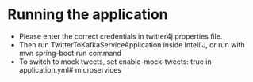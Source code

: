 # Running the application
- Please enter the correct credentials in twitter4j.properties file.
- Then run TwitterToKafkaServiceApplication inside IntelliJ, or run with mvn spring-boot:run command
- To switch to mock tweets, set enable-mock-tweets: true in application.yml# microservices
